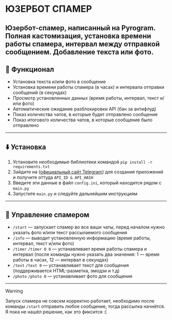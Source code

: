 # ЮЗЕРБОТ СПАМЕР
**Юзербот-спамер**, написанный на **Pyrogram**. **Полная кастомизация**, установка времени работы спамера, интервал между отправкой сообщением. **Добавление текста или фото**.
---
## 🔎 Функционал
+ Установка текста и/или фото в сообщение
+ Установка времени работы спамера (в часах) и интервала отправки сообщений (в секундах)
+ Просмотр установленных данных (время работы, интервал, текст и/или фото)
+ Автоматические ожидание разблокировки API (бан за антифлуд)
+ Показ количества чатов, в которые будет отправлено сообщение
+ Показ итогового количества чатов, в которые сообщение было отправлено
---
## ⬇️ Установка
1. Установите необходимые библиотеки командой `pip install -r requirements.txt`
2. Зайдите на ([официальный сайт Telegram](https://my.telegram.org/apps)) для создания приложений и получите оттуда `API_ID & API_HASH`
3. Введите эти данные в файл `config.ini`, который находится рядом с `main.py`
4. Запустите `main.py` и следуйте дальнейшим инструкциям
---
## 📝 Управление спамером
+ `/start` — запускает спамер во все ваши чаты, перед началом нужно указать фото и/или текст рассылаемого сообщения
+ `/info` — выводит установленную информацию (время работы, интервал, текст и/или фото)
+ `/timer` `/timer 0 0` — устанавливает время работы спамера и интервал (после команды нужно указать два значения: 1 — время работы в часах, 12 — интервал в секундах)
+ `/text` `/text 0` — устанавливает текст для сообщения (поддерживается HTML-разметка, эмодзи и т.д)
+ `/photo` `/photo 0` — устанавливает фото для сообщения
---
> [!WARNING]
> Запуск спамера не совсем корректно работает, необходимо после команды `/start` отправить любое сообщение, тогда рассылка начнётся. Я пока не нашёл решение, как это фиксится :( 


